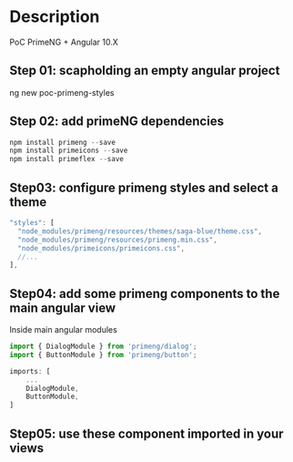 # Description

PoC PrimeNG + Angular 10.X

## Step 01: scapholding an empty angular project
ng new poc-primeng-styles

## Step 02: add primeNG dependencies
```javascript
npm install primeng --save
npm install primeicons --save
npm install primeflex --save
```

## Step03: configure primeng styles and select a theme
```javascript
"styles": [
  "node_modules/primeng/resources/themes/saga-blue/theme.css",
  "node_modules/primeng/resources/primeng.min.css",
  "node_modules/primeicons/primeicons.css",
  //...
],
```

## Step04: add some primeng components to the main angular view
Inside main angular modules
```javascript
import { DialogModule } from 'primeng/dialog';
import { ButtonModule } from 'primeng/button';

imports: [
    ...
    DialogModule,
    ButtonModule,
]
```

## Step05: use these component imported in your views
